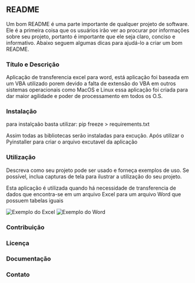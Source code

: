 
## README

Um bom README é uma parte importante de qualquer projeto de software. Ele é a primeira coisa que os usuários irão ver ao procurar por informações sobre seu projeto, portanto é importante que ele seja claro, conciso e informativo. Abaixo seguem algumas dicas para ajudá-lo a criar um bom README.

### Título e Descrição

Aplicação de transferencia excel para word, está aplicação foi baseada em um VBA utilizado porem devido a falta de extensão do VBA em outros sistemas operacionais como MacOS e Linux essa aplicação foi criada para dar maior agilidade e poder de processamento em todos os O.S. 
 

### Instalação

para instalçaão basta utilizar: 
pip freeze > requirements.txt

Assim todas as bibliotecas serão instaladas para excução.
Após utilizar o Pyinstaller para criar o arquivo excutavel da aplicação


### Utilização

Descreva como seu projeto pode ser usado e forneça exemplos de uso. Se possível, inclua capturas de tela para ilustrar a utilização do seu projeto.

Esta aplicação é utilizada quando há necessidade de transferencia de dados que encontra-se em um arquivo Excel para um arquivo Word que possuem tabelas iguais 

![Exemplo do Excel](https://imgur.com/TBy4nUQ)
![Exemplo do Word](https://imgur.com/l5X6qMV)

### Contribuição



### Licença



### Documentação



### Contato

